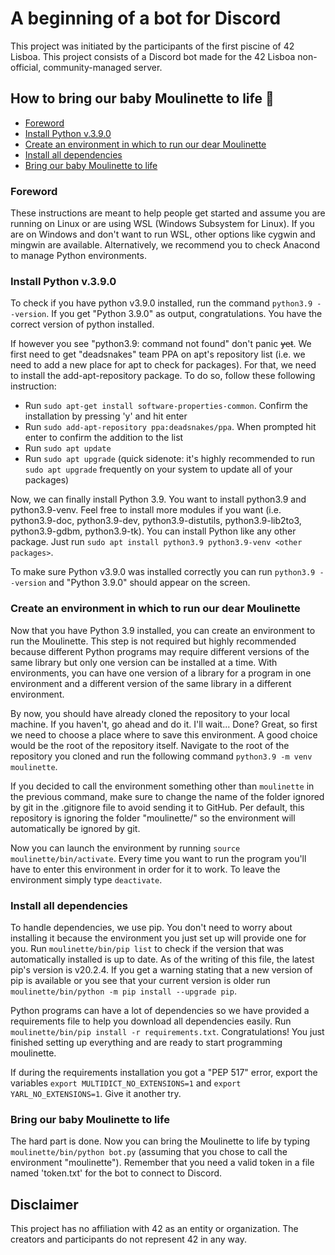 # A beginning of a bot for Discord

This project was initiated by the participants of the first piscine of 42 Lisboa. This project consists of a Discord bot made for the 42 Lisboa non-official, community-managed server.

## How to bring our baby Moulinette to life 🤖

-   [Foreword](#foreword)
-   [Install Python v.3.9.0](#install-python-v390)
-   [Create an environment in which to run our dear Moulinette](#create-an-environment-in-which-to-run-our-dear-moulinette)
-   [Install all dependencies](#install-all-dependencies)
-   [Bring our baby Moulinette to life](#bring-our-baby-moulinette-to-life)

### Foreword

These instructions are meant to help people get started and assume you are running on Linux or are using WSL (Windows Subsystem for Linux). If you are on Windows and don't want to run WSL, other options like cygwin and mingwin are available. Alternatively, we recommend you to check Anacond to manage Python environments.

### Install Python v.3.9.0

To check if you have python v3.9.0 installed, run the command `python3.9 --version`. If you get "Python 3.9.0" as output, congratulations. You have the correct version of python installed.

If however you see "python3.9: command not found" don't panic ~~yet~~. We first need to get "deadsnakes" team PPA on apt's repository list (i.e. we need to add a new place for apt to check for packages). For that, we need to install the add-apt-repository package. To do so, follow these following instruction:

-   Run `sudo apt-get install software-properties-common`. Confirm the installation by pressing 'y' and hit enter
-   Run `sudo add-apt-repository ppa:deadsnakes/ppa`. When prompted hit enter to confirm the addition to the list
-   Run `sudo apt update`
-   Run `sudo apt upgrade` (quick sidenote: it's highly recommended to run `sudo apt upgrade` frequently on your system to update all of your packages)

Now, we can finally install Python 3.9. You want to install python3.9 and python3.9-venv. Feel free to install more modules if you want (i.e. python3.9-doc, python3.9-dev, python3.9-distutils, python3.9-lib2to3, python3.9-gdbm, python3.9-tk). You can install Python like any other package. Just run `sudo apt install python3.9 python3.9-venv <other packages>`.

To make sure Python v3.9.0 was installed correctly you can run `python3.9 --version` and "Python 3.9.0" should appear on the screen.

### Create an environment in which to run our dear Moulinette

Now that you have Python 3.9 installed, you can create an environment to run the Moulinette. This step is not required but highly recommended because different Python programs may require different versions of the same library but only one version can be installed at a time. With environments, you can have one version of a library for a program in one environment and a different version of the same library in a different environment.

By now, you should have already cloned the repository to your local machine. If you haven't, go ahead and do it. I'll wait... Done? Great, so first we need to choose a place where to save this environment. A good choice would be the root of the repository itself. Navigate to the root of the repository you cloned and run the following command `python3.9 -m venv moulinette`.

If you decided to call the environment something other than `moulinette` in the previous command, make sure to change the name of the folder ignored by git in the .gitignore file to avoid sending it to GitHub. Per default, this repository is ignoring the folder "moulinette/" so the environment will automatically be ignored by git.

Now you can launch the environment by running `source moulinette/bin/activate`. Every time you want to run the program you'll have to enter this environment in order for it to work. To leave the environment simply type `deactivate`.

### Install all dependencies

To handle dependencies, we use pip. You don't need to worry about installing it because the environment you just set up will provide one for you. Run `moulinette/bin/pip list` to check if the version that was automatically installed is up to date. As of the writing of this file, the latest pip's version is v20.2.4. If you get a warning stating that a new version of pip is available or you see that your current version is older run `moulinette/bin/python -m pip install --upgrade pip`.

Python programs can have a lot of dependencies so we have provided a requirements file to help you download all dependencies easily. Run `moulinette/bin/pip install -r requirements.txt`. Congratulations! You just finished setting up everything and are ready to start programming moulinette.

If during the requirements installation you got a "PEP 517" error, export the variables `export MULTIDICT_NO_EXTENSIONS=1` and `export YARL_NO_EXTENSIONS=1`. Give it another try.

### Bring our baby Moulinette to life

The hard part is done. Now you can bring the Moulinette to life by typing `moulinette/bin/python bot.py` (assuming that you chose to call the environment "moulinette"). Remember that you need a valid token in a file named 'token.txt' for the bot to connect to Discord.

## Disclaimer

This project has no affiliation with 42 as an entity or organization. The creators and participants do not represent 42 in any way.
